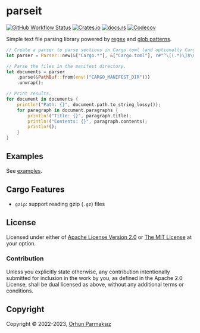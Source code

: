 # parseit

[![GitHub Workflow Status](https://img.shields.io/github/actions/workflow/status/orhun/parseit/ci.yml)](https://github.com/orhun/parseit/actions)
[![Crates.io](https://img.shields.io/crates/v/parseit)](https://crates.io/crates/parseit)
[![docs.rs](https://img.shields.io/docsrs/parseit)](https://docs.rs/parseit/latest)
[![Codecov](https://img.shields.io/codecov/c/gh/orhun/parseit)](https://app.codecov.io/gh/orhun/parseit)

Simple text file parsing library powered by [regex](https://en.wikipedia.org/wiki/Regular_expression) and [glob patterns](<https://en.wikipedia.org/wiki/Glob_(programming)>).

```rs
// Create a parser to parse sections in Cargo.toml (and optionally Cargo.lock)
let parser = Parser::new(&["Cargo.*"], &["Cargo.toml"], r#"^\[(.*)\]$\n"#).unwrap();

// Parse the files in the manifest directory.
let documents = parser
    .parse(&PathBuf::from(env!("CARGO_MANIFEST_DIR")))
    .unwrap();

// Print results.
for document in documents {
    println!("Path: {}", document.path.to_string_lossy());
    for paragraph in document.paragraphs {
        println!("Title: {}", paragraph.title);
        println!("Contents: {}", paragraph.contents);
        println!();
    }
}
```

## Examples

See [examples](./examples/).

## Cargo Features

- `gzip`: support reading gzip (`.gz`) files

## License

Licensed under either of [Apache License Version 2.0](http://www.apache.org/licenses/LICENSE-2.0) or [The MIT License](http://opensource.org/licenses/MIT) at your option.

### Contribution

Unless you explicitly state otherwise, any contribution intentionally submitted for inclusion in the work by you, as defined in the Apache 2.0 License, shall be dual licensed as above, without any additional terms or conditions.

## Copyright

Copyright © 2022-2023, [Orhun Parmaksız](mailto:orhunparmaksiz@gmail.com)
